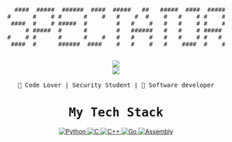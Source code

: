 <div align="center">
<pre>
  ####  #####  ######  ####  #####   ##   #####  ####  #####  
#      #    # #      #    #   #    #  #    #   #    # #    # 
 ####  #    # #####  #        #   #    #   #   #    # #    # 
     # #####  #      #        #   ######   #   #    # #####  
#    # #      #      #    #   #   #    #   #   #    # #   #  
 ####  #      ######  ####    #   #    #   #    ####  #    # 
                                            
</pre>
</div>

<div align="center">
 <img src="https://readme-typing-svg.herokuapp.com/?font=monospace&duration=1240&pause=2800&color=ffff&center=true&width=600&lines=Bug%20Hunter%20And%20Security%20Student;Breacher+:%3E">
</div>

<div align="center">
  <img src="https://img.shields.io/badge/github-%23121011.svg?style=for-the-badge&logo=github&logoColor=white">
</div>

<br>

<div align="center">
<samp>
 🖖 Code Lover |  Security Student | 🌵 Software developer 
 </samp>
 <br>
 <samp>
 </samp>
</div>

<div align="center">
 <samp><h1> My Tech Stack </h1></samp>
</div>

<div align="center">
  <a href="https://www.python.org/" target="_blank">
    <img src="https://img.shields.io/badge/-Python-3776AB?logo=python&logoColor=white&style=flat-square" alt="Python"/>
</a>
<a href="https://en.wikipedia.org/wiki/C_(programming_language)" target="_blank">
    <img src="https://img.shields.io/badge/-C-A8B400?logo=c&logoColor=white&style=flat-square" alt="C"/>
</a>
<a href="https://isocpp.org/" target="_blank">
    <img src="https://img.shields.io/badge/-C%2B%2B-00599C?logo=cplusplus&logoColor=white&style=flat-square" alt="C++"/>
</a>
<a href="https://golang.org/" target="_blank">
    <img src="https://img.shields.io/badge/-Go-00ADD8?logo=go&logoColor=white&style=flat-square" alt="Go"/>
</a>
<a href="https://en.wikipedia.org/wiki/Assembly_language" target="_blank">
    <img src="https://img.shields.io/badge/-Assembly-7E7B7A?logo=assembly&logoColor=white&style=flat-square" alt="Assembly"/>
</a>
</div>
